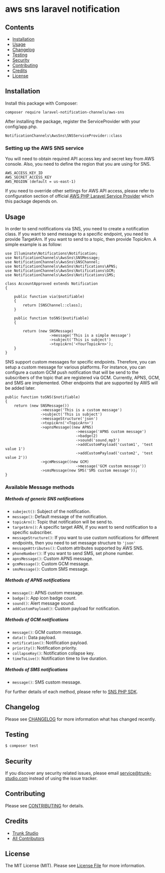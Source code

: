 # aws sns laravel notification

## Contents

-   [Installation](#installation)
-   [Usage](#usage)
-   [Changelog](#changelog)
-   [Testing](#testing)
-   [Security](#security)
-   [Contributing](#contributing)
-   [Credits](#credits)
-   [License](#license)

## Installation

Install this package with Composer:

`composer require laravel-notification-channels/aws-sns`

After installing the package, register the ServiceProvider with your config/app.php.

`NotificationChannels\AwsSns\SNSServiceProvider::class`

### Setting up the AWS SNS service

You will need to obtain required API access key and secret key from AWS console. Also, you need to define the region that you are using for SNS.

```
AWS_ACCESS_KEY_ID
AWS_SECRET_ACCESS_KEY
AWS_REGION (default = us-east-1)
```

If you need to override other settings for AWS API access, please refer to configuration section of official [AWS PHP Laravel Service Provider](#https://github.com/aws/aws-sdk-php-laravel) which this package depends on.

## Usage

In order to send notifications via SNS, you need to create a notification class. If you want to send message to a specific endpoint, you need to provide TargetArn. If you want to send to a topic, then provide TopicArn. A simple example is as follow:

```
use Illuminate\Notifications\Notification;
use NotificationChannels\AwsSns\SNSMessage;
use NotificationChannels\AwsSns\SNSChannel;
use NotificationChannels\AwsSns\Notifications\APNS;
use NotificationChannels\AwsSns\Notifications\GCM;
use NotificationChannels\AwsSns\Notifications\SMS;

class AccountApproved extends Notification
{

    public function via($notifiable)
    {
        return [SNSChannel::class];
    }

    public function toSNS($notifiable)
    {

        return (new SNSMessage)
                    ->message('This is a simple message')
                    ->subject('This is subject')
                    ->topicArn('<YourTopicArn>');
    }
}
```

SNS support custom messages for specific endpoints. Therefore, you can setup a custom message for various platforms. For instance, you can configure a custom GCM push notification that will be send to the subscribers of the topic that are registered via GCM. Currently, APNS, GCM, and SMS are implemented. Other endpoints that are supported by AWS will be added later.

```
public function toSNS($notifiable)
{
    return (new SNSMessage())
                ->message('This is a custom message')
                ->subject('This is subject')
                ->messageStructure('json')
                ->topicArn('<TopicArn>')
                ->apnsMessage((new APNS)
                                ->message('APNS custom message')
                                ->badge(2)
                                ->sound('sound.mp3')
                                ->addCustomPayload('custom1', 'test value 1')
                                ->addCustomPayload('custom2', 'test value 2'))
                ->gcmMessage((new GCM)
                                ->message('GCM custom message'))
                ->smsMessage(new SMS('SMS custom message'));
}

```

### Available Message methods

##### Methods of generic SNS notifications

-   `subeject()`: Subject of the notification.
-   `message()`: Default message of the notification.
-   `topicArn()`: Topic that notification will be send to.
-   `targetArn()`: A specific target ARN, if you want to send notification to a specific subscriber.
-   `messageStructure()`: If you want to use custom notifications for different endpoints, then you need to set message structure to `'json'`
-   `messageAttributes()`: Custom attributes supported by AWS SNS.
-   `phoneNumber()`: If you want to send SMS, set phone number.
-   `apnsMessage()`: Custom APNS message.
-   `gcmMessage()`: Custom GCM message.
-   `smsMessage()`: Custom SMS message.

##### Methods of APNS notifications

-   `message()`: APNS custom message.
-   `badge()`: App icon badge count.
-   `sound()`: Alert message sound.
-   `addCustomPayload()`: Custom payload for notification.

##### Methods of GCM notifications

-   `message()`: GCM custom message.
-   `data()`: Data payload.
-   `notification()`: Notification payload.
-   `priority()`: Notification priority.
-   `collapseKey()`: Notification collapse key.
-   `timeToLive()`: Notification time to live duration.

##### Methods of SMS notifications

-   `message()`: SMS custom message.

For further details of each method, please refer to [SNS PHP SDK](#http://docs.aws.amazon.com/aws-sdk-php/v3/api/api-sns-2010-03-31.html#publish).

## Changelog

Please see [CHANGELOG](CHANGELOG.md) for more information what has changed recently.

## Testing

```bash
$ composer test
```

## Security

If you discover any security related issues, please email service@trunk-studio.com instead of using the issue tracker.

## Contributing

Please see [CONTRIBUTING](CONTRIBUTING.md) for details.

## Credits

-   [Trunk Studio](https://github.com/trunk-studio)
-   [All Contributors](../../contributors)

## License

The MIT License (MIT). Please see [License File](LICENSE.md) for more information.

